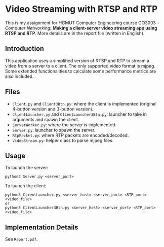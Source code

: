 # Video Streaming with RTSP and RTP
This is my assignment for HCMUT Computer Engineering course CO3003 - *Computer Networking*: **Making a client-server video streaming app using RTSP and RTP**. More details are in the report file (written in English).

## Introduction
This application uses a simplified version of RTSP and RTP to stream a video from a server to a client. The only supported video format is mjpeg. Some extended functionalities to calculate some performance metrics are also included.

## Files
- `Client.py` and `Client3Btn.py`: where the client is implemented (original 4-button version and 3-button version).
- `ClientLauncher.py` and `ClientLauncher3Btn.py`: launcher to take in arguments and spawn the client.
- `ServerWorker.py`: where the server is implemented.
- `Server.py`: launcher to spawn the server.
- `RtpPacket.py`: where RTP packets are encoded/decoded.
- `VideoStream.py`: helper class to parse mjpeg files.

## Usage
To launch the server:
```
python3 Server.py <server_port>
```
To launch the client:
```
python3 ClientLauncher.py <server_host> <server_port> <RTP_port> <video_file>
or
python3 ClientLauncher3Btn.py <server_host> <server_port> <RTP_port> <video_file>
```

## Implementation Details
See `Report.pdf`.
